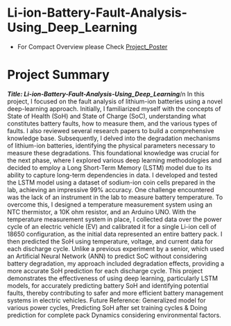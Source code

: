 # Li-ion-Battery-Fault-Analysis-Using_Deep_Learning
- For Compact Overview please Check [Project_Poster](https://github.com/vardanpopli/Li-ion-Battery-Fault-Analysis/blob/main/Work_images/Poster_SPARK_2024.pdf)

# Project Summary
***Title: Li-ion-Battery-Fault-Analysis-Using_Deep_Learning***/n
In this project, I focused on the fault analysis of lithium-ion batteries using a novel deep-learning approach. Initially, I familiarized myself with the concepts of State of Health (SoH)
and State of Charge (SoC), understanding what constitutes battery faults, how to measure
them, and the various types of faults. I also reviewed several research papers to build a
comprehensive knowledge base. Subsequently, I delved into the degradation mechanisms of lithium-ion batteries, identifying
the physical parameters necessary to measure these degradations. This foundational
knowledge was crucial for the next phase, where I explored various deep learning
methodologies and decided to employ a Long Short-Term Memory (LSTM) model due to its
ability to capture long-term dependencies in data. I developed and tested the LSTM model using a dataset of sodium-ion coin cells prepared in
the lab, achieving an impressive 99% accuracy. One challenge encountered was the lack of an
instrument in the lab to measure battery temperature. To overcome this, I designed a
temperature measurement system using an NTC thermistor, a 10K ohm resistor, and an
Arduino UNO. With the temperature measurement system in place, I collected data over the power cycle of
an electric vehicle (EV) and calibrated it for a single Li-ion cell of 18650 configuration, as
the initial data represented an entire battery pack. I then predicted the SoH using temperature, voltage, and current data for each discharge cycle. Unlike a previous experiment by a senior, which used an Artificial Neural Network (ANN) to predict SoC without considering battery
degradation, my approach included degradation effects, providing a more accurate SoH
prediction for each discharge cycle. This project demonstrates the effectiveness of using deep learning, particularly LSTM models, for accurately predicting battery SoH and identifying potential faults, thereby contributing to
safer and more efficient battery management systems in electric vehicles. Future Reference: Generalized model for various power cycles, Predicting SoH after set
training cycles & Doing prediction for complete pack Dynamics considering environmental
factors.
